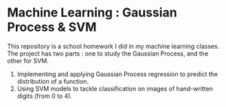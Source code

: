 # Machine Learning : Gaussian Process & SVM
This repository is a school homework I did in my machine learning classes. The project has two parts : one to study the Gaussian Process, and the other for SVM.

1) Implementing and applying Gaussian Process regression to predict the distribution of a function.
2) Using SVM models to tackle classification on images of hand-written digits (from 0 to 4).
